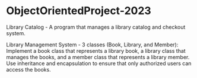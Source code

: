 # ObjectOrientedProject-2023

Library Catalog - A program that manages a library catalog and checkout system.

Library Management System - 3 classes (Book, Library, and Member): Implement a book class that represents a library book, a library class that manages the books, and a member class that represents a library member. Use inheritance and encapsulation to ensure that only authorized users can access the books.
